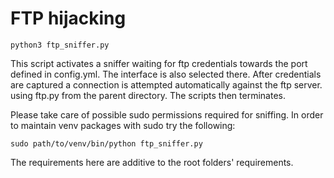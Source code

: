 # FTP hijacking

    python3 ftp_sniffer.py

This script activates a sniffer waiting for ftp credentials towards the port defined in config.yml. The interface is also selected there. After credentials are captured a connection is attempted automatically against the ftp server. using ftp.py from the parent directory. The scripts then terminates.

Please take care of possible sudo permissions required for sniffing. In order to maintain venv packages with sudo try the following:
    
    sudo path/to/venv/bin/python ftp_sniffer.py

The requirements here are additive to the root folders' requirements.